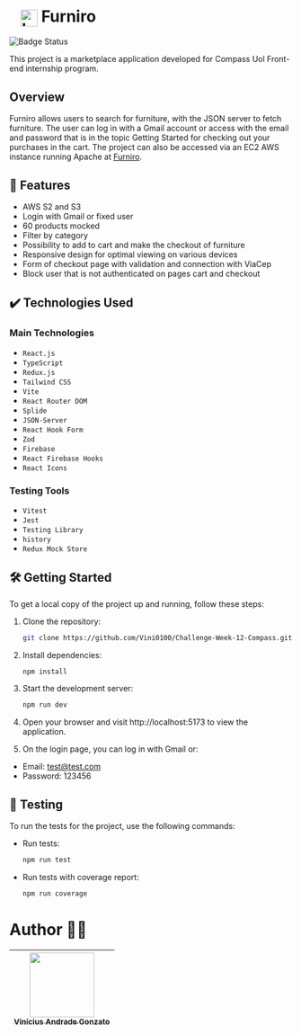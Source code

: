# <img src="https://challenge-week-12-compass.s3.amazonaws.com/images/logotype/logotype.svg" alt="Logotype" style="margin-left: 20px; vertical-align: middle; width: 30px" /> Furniro

![Badge Status](http://img.shields.io/static/v1?label=STATUS&message=FINISH&color=GREEN&style=for-the-badge)

This project is a marketplace application developed for Compass Uol Front-end internship program.

## Overview

Furniro allows users to search for furniture, with the JSON server to fetch furniture. The user can log in with a Gmail account or access with the email and password that is in the topic Getting Started for checking out your purchases in the cart. The project can also be accessed via an EC2 AWS instance running Apache at [Furniro](http://35.173.239.116/).

## 🔨 Features

- AWS S2 and S3
- Login with Gmail or fixed user
- 60 products mocked
- Filter by category
- Possibility to add to cart and make the checkout of furniture
- Responsive design for optimal viewing on various devices
- Form of checkout page with validation and connection with ViaCep
- Block user that is not authenticated on pages cart and checkout

## ✔️ Technologies Used

### Main Technologies

- `React.js`
- `TypeScript`
- `Redux.js`
- `Tailwind CSS`
- `Vite`
- `React Router DOM`
- `Splide`
- `JSON-Server`
- `React Hook Form`
- `Zod`
- `Firebase`
- `React Firebase Hooks`
- `React Icons`

### Testing Tools

- `Vitest`
- `Jest`
- `Testing Library`
- `history`
- `Redux Mock Store`

## 🛠️ Getting Started

To get a local copy of the project up and running, follow these steps:

1. Clone the repository:

   ```bash
   git clone https://github.com/Vini0100/Challenge-Week-12-Compass.git
   ```

2. Install dependencies:

   ```bash
   npm install
   ```

3. Start the development server:

   ```bash
   npm run dev
   ```

4. Open your browser and visit http://localhost:5173 to view the application.

5. On the login page, you can log in with Gmail or:

- Email: test@test.com
- Password: 123456

## 🧪 Testing

To run the tests for the project, use the following commands:

- Run tests:

  ```bash
  npm run test
  ```

- Run tests with coverage report:

  ```bash
  npm run coverage
  ```

# Author 👨‍💻

| [<img loading="lazy" src="https://avatars.githubusercontent.com/u/126361791?v=4" width=115><br><sub>Vinícius Andrade Gonzato</sub>](https://github.com/Vini0100) |
| :--------------------------------------------------------------------------------------------------------------------------------------------------------------: |
